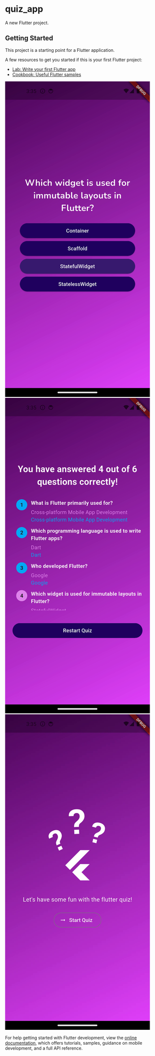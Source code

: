 # quiz_app

A new Flutter project.

## Getting Started

This project is a starting point for a Flutter application.

A few resources to get you started if this is your first Flutter project:

- [Lab: Write your first Flutter app](https://docs.flutter.dev/get-started/codelab)
- [Cookbook: Useful Flutter samples](https://docs.flutter.dev/cookbook)

![App Screenshot](assets\images\vlcsnap-2025-08-09-13h34m36s095.png)
![App Screenshot](assets\images\vlcsnap-2025-08-09-13h34m41s823.png)
![App Screenshot](assets/images/vlcsnap-2025-08-09-13h36m15s773.png)

For help getting started with Flutter development, view the
[online documentation](https://docs.flutter.dev/), which offers tutorials,
samples, guidance on mobile development, and a full API reference.
